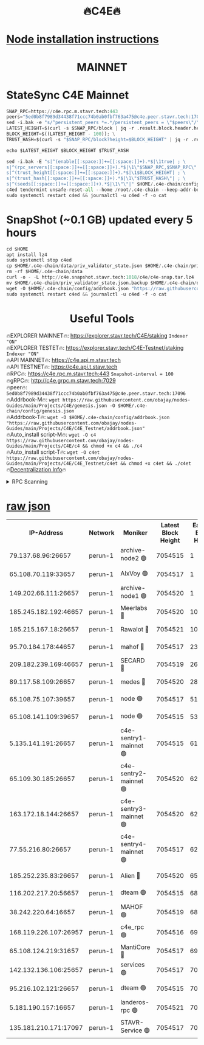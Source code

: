 <h1 align="center"> 🔥C4E🔥</h1>

[Node installation instructions](https://github.com/obajay/nodes-Guides/tree/main/Projects/C4E)
=

<h1 align="center"> MAINNET</h1>

# StateSync C4E Mainnet
```python
SNAP_RPC=https://c4e.rpc.m.stavr.tech:443
peers="5ed0b8f7989d34438f71ccc74b0ab0fbf763a475@c4e.peer.stavr.tech:17096"
sed -i.bak -e "s/^persistent_peers *=.*/persistent_peers = \"$peers\"/" $HOME/.c4e-chain/config/config.toml
LATEST_HEIGHT=$(curl -s $SNAP_RPC/block | jq -r .result.block.header.height); \
BLOCK_HEIGHT=$((LATEST_HEIGHT - 100)); \
TRUST_HASH=$(curl -s "$SNAP_RPC/block?height=$BLOCK_HEIGHT" | jq -r .result.block_id.hash)

echo $LATEST_HEIGHT $BLOCK_HEIGHT $TRUST_HASH

sed -i.bak -E "s|^(enable[[:space:]]+=[[:space:]]+).*$|\1true| ; \
s|^(rpc_servers[[:space:]]+=[[:space:]]+).*$|\1\"$SNAP_RPC,$SNAP_RPC\"| ; \
s|^(trust_height[[:space:]]+=[[:space:]]+).*$|\1$BLOCK_HEIGHT| ; \
s|^(trust_hash[[:space:]]+=[[:space:]]+).*$|\1\"$TRUST_HASH\"| ; \
s|^(seeds[[:space:]]+=[[:space:]]+).*$|\1\"\"|" $HOME/.c4e-chain/config/config.toml
c4ed tendermint unsafe-reset-all --home /root/.c4e-chain --keep-addr-book
sudo systemctl restart c4ed && journalctl -u c4ed -f -o cat
```
# SnapShot (~0.1 GB) updated every 5 hours
```python
cd $HOME
apt install lz4
sudo systemctl stop c4ed
cp $HOME/.c4e-chain/data/priv_validator_state.json $HOME/.c4e-chain/priv_validator_state.json.backup
rm -rf $HOME/.c4e-chain/data
curl -o - -L http://c4e.snapshot.stavr.tech:1018/c4e/c4e-snap.tar.lz4 | lz4 -c -d - | tar -x -C $HOME/.c4e-chain --strip-components 2
mv $HOME/.c4e-chain/priv_validator_state.json.backup $HOME/.c4e-chain/data/priv_validator_state.json
wget -O $HOME/.c4e-chain/config/addrbook.json "https://raw.githubusercontent.com/obajay/nodes-Guides/main/Projects/C4E/addrbook.json"
sudo systemctl restart c4ed && journalctl -u c4ed -f -o cat
```
 <h1 align="center"> Useful Tools</h1>

🔥EXPLORER MAINNET🔥:  https://explorer.stavr.tech/C4E/staking            `Indexer "ON"` \
🔥EXPLORER TESTET🔥:   https://explorer.stavr.tech/C4E-Testnet/staking     `Indexer "ON"` \
🔥API MAINNET🔥:       https://c4e.api.m.stavr.tech \
🔥API TESTNET🔥:       https://c4e.api.t.stavr.tech \
🔥RPC🔥:               https://c4e.rpc.m.stavr.tech:443                  `Snapshot-interval = 100` \
🔥gRPC🔥:              http://c4e.grpc.m.stavr.tech:7029 \
🔥peer🔥:              `5ed0b8f7989d34438f71ccc74b0ab0fbf763a475@c4e.peer.stavr.tech:17096` \
🔥Addrbook-M🔥:    ```wget https://raw.githubusercontent.com/obajay/nodes-Guides/main/Projects/C4E/genesis.json -O $HOME/.c4e-chain/config/genesis.json``` \
🔥Addrbook-T🔥:    ```wget -O $HOME/.c4e-chain/config/addrbook.json "https://raw.githubusercontent.com/obajay/nodes-Guides/main/Projects/C4E/C4E_Testnet/addrbook.json"``` \
🔥Auto_install script-M🔥: ```wget -O c4 https://raw.githubusercontent.com/obajay/nodes-Guides/main/Projects/C4E/c4 && chmod +x c4 && ./c4``` \
🔥Auto_install script-T🔥: ```wget -O c4et https://raw.githubusercontent.com/obajay/nodes-Guides/main/Projects/C4E/C4E_Testnet/c4et && chmod +x c4et && ./c4et``` \
🔥[Decentralization Info](https://github.com/obajay/StateSync-snapshots/tree/main/Projects/C4E/Decentralization)🔥




<details>
<summary>RPC Scanning</summary>

<h2 align="center"> We scan nodes in real time every 4 hours. And we provide the final result of RPC endpoints.
We cannot influence the operation of these nodes in any way. </h2>


```python
If Voting Power is higher than 0 --> then the Node is a validator of the network and may be subject to attack and be a potential threat to the chain.
```
```python
We marked such validators with a red symbol
```

</details>

[raw json](https://rpc-check.c4e.stavr.tech/c4e/rpc-c4e-result.json)
=



<table><tr><th>IP-Address</th><th>Network</th><th>Moniker</th><th>Latest Block Height</th><th>Earliest Block Height</th><th>Catching Up</th><th>Tx Index</th><th>Voting Power</th><th>Scan Time</th></tr><tr><td>79.137.68.96:26657</td><td>perun-1</td><td>archive-node2 🟢</td><td>7054515</td><td>1</td><td>False</td><td>on</td><td>0</td><td>2024-02-06T07:35:15.177728463UTC</td></tr><tr><td>65.108.70.119:33657</td><td>perun-1</td><td>AlxVoy 🟢</td><td>7054517</td><td>1</td><td>False</td><td>on</td><td>0</td><td>2024-02-06T07:35:29.576906124UTC</td></tr><tr><td>149.202.66.111:26657</td><td>perun-1</td><td>archive-node1 🟢</td><td>7054520</td><td>1</td><td>False</td><td>on</td><td>0</td><td>2024-02-06T07:35:45.894557130UTC</td></tr><tr><td>185.245.182.192:46657</td><td>perun-1</td><td>Meerlabs 🔴</td><td>7054520</td><td>1051501</td><td>False</td><td>on</td><td>527310</td><td>2024-02-06T07:35:51.163298773UTC</td></tr><tr><td>185.215.167.18:26657</td><td>perun-1</td><td>Rawalot 🔴</td><td>7054521</td><td>1090501</td><td>False</td><td>on</td><td>701423</td><td>2024-02-06T07:36:03.122069116UTC</td></tr><tr><td>95.70.184.178:44657</td><td>perun-1</td><td>mahof 🔴</td><td>7054517</td><td>2342001</td><td>False</td><td>off</td><td>1865533</td><td>2024-02-06T07:35:28.826949930UTC</td></tr><tr><td>209.182.239.169:46657</td><td>perun-1</td><td>SECARD 🔴</td><td>7054519</td><td>2616101</td><td>False</td><td>off</td><td>1136703</td><td>2024-02-06T07:35:41.144902036UTC</td></tr><tr><td>89.117.58.109:26657</td><td>perun-1</td><td>medes 🔴</td><td>7054520</td><td>2826001</td><td>False</td><td>off</td><td>1484927</td><td>2024-02-06T07:35:58.276962236UTC</td></tr><tr><td>65.108.75.107:39657</td><td>perun-1</td><td>node 🟢</td><td>7054517</td><td>5198801</td><td>False</td><td>on</td><td>0</td><td>2024-02-06T07:35:32.180391714UTC</td></tr><tr><td>65.108.141.109:39657</td><td>perun-1</td><td>node 🟢</td><td>7054515</td><td>5303301</td><td>False</td><td>on</td><td>0</td><td>2024-02-06T07:35:17.540970381UTC</td></tr><tr><td>5.135.141.191:26657</td><td>perun-1</td><td>c4e-sentry1-mainnet 🟢</td><td>7054515</td><td>6198001</td><td>False</td><td>on</td><td>0</td><td>2024-02-06T07:35:14.139277164UTC</td></tr><tr><td>65.109.30.185:26657</td><td>perun-1</td><td>c4e-sentry2-mainnet 🟢</td><td>7054520</td><td>6238301</td><td>False</td><td>on</td><td>0</td><td>2024-02-06T07:35:50.781130401UTC</td></tr><tr><td>163.172.18.144:26657</td><td>perun-1</td><td>c4e-sentry3-mainnet 🟢</td><td>7054520</td><td>6239001</td><td>False</td><td>on</td><td>0</td><td>2024-02-06T07:35:51.836155147UTC</td></tr><tr><td>77.55.216.80:26657</td><td>perun-1</td><td>c4e-sentry4-mainnet 🟢</td><td>7054517</td><td>6241001</td><td>False</td><td>on</td><td>0</td><td>2024-02-06T07:35:29.234279612UTC</td></tr><tr><td>185.252.235.83:26657</td><td>perun-1</td><td>Alien 🔴</td><td>7054520</td><td>6502501</td><td>False</td><td>on</td><td>1136761</td><td>2024-02-06T07:35:46.281535969UTC</td></tr><tr><td>116.202.217.20:56657</td><td>perun-1</td><td>dteam 🟢</td><td>7054515</td><td>6800901</td><td>False</td><td>on</td><td>0</td><td>2024-02-06T07:35:14.487549783UTC</td></tr><tr><td>38.242.220.64:16657</td><td>perun-1</td><td>MAHOF 🟢</td><td>7054519</td><td>6885501</td><td>False</td><td>on</td><td>0</td><td>2024-02-06T07:35:43.528069293UTC</td></tr><tr><td>168.119.226.107:26957</td><td>perun-1</td><td>c4e_rpc 🟢</td><td>7054516</td><td>6954516</td><td>False</td><td>on</td><td>0</td><td>2024-02-06T07:35:21.932578574UTC</td></tr><tr><td>65.108.124.219:31657</td><td>perun-1</td><td>MantiCore 🔴</td><td>7054517</td><td>6954517</td><td>False</td><td>off</td><td>193359</td><td>2024-02-06T07:35:28.388755445UTC</td></tr><tr><td>142.132.136.106:25657</td><td>perun-1</td><td>services 🟢</td><td>7054517</td><td>7012001</td><td>False</td><td>on</td><td>0</td><td>2024-02-06T07:35:31.867354152UTC</td></tr><tr><td>95.216.102.121:26657</td><td>perun-1</td><td>dteam 🟢</td><td>7054515</td><td>7044001</td><td>False</td><td>on</td><td>0</td><td>2024-02-06T07:35:14.855635414UTC</td></tr><tr><td>5.181.190.157:16657</td><td>perun-1</td><td>landeros-rpc 🟢</td><td>7054521</td><td>7051501</td><td>False</td><td>on</td><td>0</td><td>2024-02-06T07:36:02.791467617UTC</td></tr><tr><td>135.181.210.171:17097</td><td>perun-1</td><td>STAVR-Service 🟢</td><td>7054517</td><td>7054001</td><td>False</td><td>on</td><td>0</td><td>2024-02-06T07:35:32.504259911UTC</td></tr></table>
